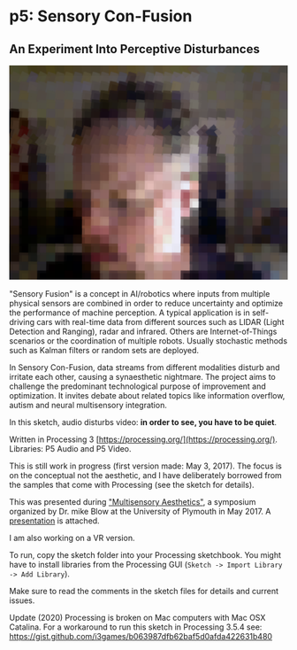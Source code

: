 # p5: Sensory Con-Fusion
## An Experiment Into Perceptive Disturbances

![Image](sensory_con_fusion.png)

"Sensory Fusion" is a concept in AI/robotics where inputs from multiple physical sensors are combined in order to reduce uncertainty and optimize the performance of machine perception. A typical application is in self-driving cars with real-time data from different sources such as LIDAR (Light Detection and Ranging), radar and infrared. Others are Internet-of-Things scenarios or the coordination of multiple robots. Usually stochastic methods such as Kalman filters or random sets are deployed. 

In Sensory Con-Fusion, data streams from different modalities disturb and irritate each other, causing a synaesthetic nightmare. The project aims to challenge the predominant technological purpose of improvement and optimization. It invites debate about related topics like information overflow, autism and neural multisensory integration.

In this sketch, audio disturbs video: **in order to see, you have to be quiet**.

Written in Processing 3 [https://processing.org/](https://processing.org/). Libraries: P5 Audio and P5 Video.  

This is still work in progress (first version made: May 3, 2017). The focus is on the conceptual not the aesthetic, and I have deliberately borrowed from the samples that come with Processing (see the sketch for details). 

This was presented during ["Multisensory Aesthetics"](https://bureaudoove.com/2017/04/24/mike-blow-multisensory-aesthetics-workshop-16th-may-2017/), a symposium organized by Dr. mike Blow at the University of Plymouth in May 2017. A [presentation](Sensory_Con_Fusion_2017.pdf) is attached.

I am also working on a VR version.

To run, copy the sketch folder into your Processing sketchbook. You might have to install libraries from the Processing GUI (`Sketch -> Import Library -> Add Library`).

Make sure to read the comments in the sketch files for details and current issues.

Update (2020)
Processing is broken on Mac computers with Mac OSX Catalina. For a workaround to run this sketch in Processing 3.5.4 see:
https://gist.github.com/i3games/b063987dfb62baf5d0afda422631b480